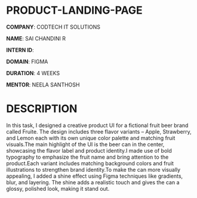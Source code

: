 # PRODUCT-LANDING-PAGE

**COMPANY**: CODTECH IT SOLUTIONS

**NAME**: SAI CHANDINI R

**INTERN ID**:

**DOMAIN**: FIGMA

**DURATION**: 4 WEEKS

**MENTOR**: NEELA SANTHOSH

# DESCRIPTION

In this task, I designed a creative product UI for a fictional fruit beer brand called Fruite. The design includes three flavor variants – Apple, Strawberry, and Lemon  each with its own unique color palette and matching fruit visuals.The main highlight of the UI is the beer can in the center, showcasing the flavor label and product identity.I made use of bold typography to emphasize the fruit name and bring attention to the product.Each variant includes matching background colors and fruit illustrations to strengthen brand identity.To make the can more visually appealing, I added a shine effect using Figma techniques like gradients, blur, and layering.
The shine adds a realistic touch and gives the can a glossy, polished look, making it stand out.
